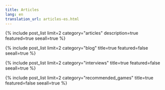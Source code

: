 ```yaml
---
title: Articles
lang: en
translation_url: articles-es.html
---
```


{% include post_list limit=2 category="articles" description=true featured=true seeall=true %}

{% include post_list limit=2 category="blog" title=true featured=false seeall=true %}

{% include post_list limit=2 category="interviews" title=true featured=false seeall=true %}

{% include post_list limit=2 category="recommended_games" title=true featured=false seeall=true %}
